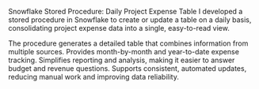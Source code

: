 Snowflake Stored Procedure: Daily Project Expense Table
I developed a stored procedure in Snowflake to create or update a table on a daily basis, consolidating project expense data into a single, easy-to-read view.

The procedure generates a detailed table that combines information from multiple sources.
Provides month-by-month and year-to-date expense tracking.
Simplifies reporting and analysis, making it easier to answer budget and revenue questions.
Supports consistent, automated updates, reducing manual work and improving data reliability.
